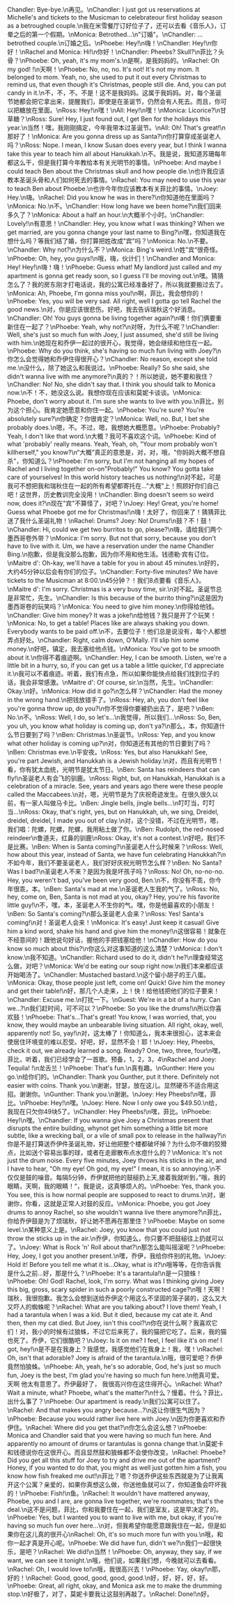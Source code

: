 Chandler: Bye-bye.\n再见。\nChandler: I just got us reservations at Michelle's and tickets to the Musicman to celebrateour first holiday season as a betroughed couple.\n我在米雪餐厅订好位子了，还可以去看《音乐人》，订晕之后的第一个假期。\nMonica: Betrothed…\n"订婚"。\nChandler: …betrothed couple.\n订婚之后。\nPhoebe: Hey!\n嗨！\nChandler: Hey!\n你好！\nRachel and Monica: Hi!\n你好！\nChandler: Pheebs? Skull?\n菲比？头骨？\nPhoebe: Oh, yeah, it's my mom's.\n是啊，是我妈妈的。\nRachel: Oh my god! !\n天啊！\nPhoebe: No, no, no. It's not! It's not my mom. It belonged to mom. Yeah, no, she used to put it out every Christmas to remind us, that even though it's Christmas, people still die. And, you can put candy in it.\n不，不，不。不是！这不是我妈妈。这属于我妈妈。对，每个圣诞节她都会把它拿出来，提醒我们，即使是在圣诞节，仍然会有人死去。而且，你可以把糖放在里面。\nRoss: Hey!\n嘿！\nAll: Hey!\n嘿！\nMonica: Licorice?\n甘草糖？\nRoss: Sure! Hey, I just found out, I get Ben for the holidays this year.\n当然！嘿，我刚刚搞定，今年我带本过圣诞节。\nAll: Oh! That's great!\n那好了！\nMonica: Are you gonna dress up as Santa?\n你打算穿成圣诞老人吗？\nRoss: Nope. I mean, I know Susan does every year, but I think I wanna take this year to teach him all about Hanukkah.\n不。我是说，我知道苏珊每年都这么干，但是我打算今年教给本有关光明节的事情。\nPhoebe: And maybe I could teach Ben about the Christmas skull and how people die.\n也许我应该教本圣诞头骨和人们如何死去的事情。\nRachel: You may need to use this year to teach Ben about Phoebe.\n也许今年你应该教本有关菲比的事情。\nJoey: Hey.\n嗨。\nRachel: Did you know he was in there?\n你知道他在里面吗？\nMonica: No.\n不。\nChandler: How long have we been home?\n我们回来多久了？\nMonica: About a half an hour.\n大概半个小时。\nChandler: Lovely!\n有意思！\nChandler: Hey, you know what I was thinking? When we get married, are you gonna change your last name to Bing?\n嘿，你知道我在想什么吗？等我们结了婚，你打算把姓改成"宾"吗？\nMonica: No.\n不要。\nChandler: Why not?\n为什么不？\nMonica: Bing's weird.\n姓"宾“很奇怪。\nPhoebe: Oh, hey, you guys!\n哦，嗨，伙计们！\nChandler and Monica: Hey! Hey!\n嗨！嗨！\nPhoebe: Guess what! My landlord just called and my apartment is gonna get ready soon, so I guess I'll be moving out.\n嘿。猜猜怎么了？我的房东刚才打电话说，我的公寓已经准备好了，所以我就要搬过去了。\nMonica: Ah, Phoebe, I'm gonna miss you!\n啊，菲比，我会想你的！\nPhoebe: Yes, you will be very sad. All right, well I gotta go tell Rachel the good news.\n对，你是应该很悲伤。好吧，我去告诉瑞秋这个好消息。\nChandler: Oh! You guys gonna be living together again?\n噢！你们俩要重新住在一起了？\nPhoebe: Yeah, why not?\n对呀，为什么不呢？\nChandler: Well, she's just so much fun with Joey, I just assumed, she'd still be living with him.\n她现在和乔伊一起过的很开心，我觉得，她会继续和他住在一起。\nPhoebe: Why do you think, she's having so much fun living with Joey?\n你怎么会觉得她和乔伊住得很开心？\nChandler: No reason, except she told me.\n没什么，除了她这么和我说过。\nPhoebe: Really? So she said, she didn't wanna live with me anymore?\n真的？！所以她说，她不要和我住？\nChandler: No! No, she didn't say that. I think you should talk to Monica now.\n不！不，她没这么说。我想你现在应该和莫妮卡谈谈。\nMonica: Phoebe, don't worry about it. I'm sure she wants to live with you.\n菲比，别为这个担心。我肯定她愿意和你住一起。\nPhoebe: You're sure? You're absolutely sure?\n你确定？你很肯定？\nMonica: Well, no. But, I bet she probably does.\n嗯，不。不过，嗯，我想她大概愿意。\nPhoebe: Probably? Yeah, I don't like that word.\n大概？我可不喜欢这个词。\nPhoebe: Kind of what 'probably' really means. Yeah, Yeah, oh, "Your mom probably won't killherself," you know?\n“大概”真正的意思是，对，对，哦，"你妈妈大概不想自杀"，你知道么？\nPhoebe: I'm sorry, but I'm not hanging all my hopes of Rachel and I living together on-on"Probably!" You know? You gotta take care of yourselves! In this world history teaches us nothing!\n对不起，可是我可不想把我和瑞秋住在一起的所有希望都寄托在..."大概"上！照顾好你们自己吧！这世界，历史教训完全没用！\nChandler: Bing doesn't seem so weird now, does it?\n现在"宾"不算怪了，对吧？\nJoey: Hey! Great, you're home! Guess what Phoebe got me for Christmas!\n嗨！太好了，你回来了！猜猜菲比送了我什么圣诞礼物！\nRachel: Drums? Joey: No! Drums!\n鼓？不！鼓！\nChandler: Hi, could we get two burritos to go, please?\n嗨，请给我们两个墨西哥卷外带？\nMonica: I'm sorry. But not that sorry, because you don't have to live with it. Um, we have a reservation under the name Chandler Bing.\n抱歉，但是我没那么抱歉，因为你不用和他生活。钱德勒·宾有订位。\nMaitre d': Oh-kay, we'll have a table for you in about 45 minutes.\n好的，大约45分钟以后会有你们的位子。\nChandler: Forty-five minutes? We have tickets to the Musicman at 8:00.\n45分钟？！我们8点要看《音乐人》。\nMaitre d': I'm sorry. Christmas is a very busy time, sir.\n对不起。圣诞节总是非常忙，先生。\nChandler: Is this because of the burrito thing?\n这是因为墨西哥卷的玩笑吗？\nMonica: You need to give him money.\n你得给他钱。\nChandler: Give him money? It was a joke!\n给他钱？我只是开了个玩笑！\nMonica: No, to get a table! Places like are always shaking you down. Everybody wants to be paid off.\n不，去要位子！他们总是说没有，每个人都想弄点好处。\nChandler: Right, calm down, O'Mally. I'll slip him some money.\n好吧，镇定，我去塞给他点钱。\nMonica: You've got to be smooth about it.\n你得不着痕迹啊。\nChandler: Hey, I can be smooth. Listen, we're a little bit in a hurry, so, if you can get us a table a little quicker, I'd appreciate it.\n我可以不着痕迹。听着，我们有点急，所以如果你能快点给我们找到位子的话，我会非常感激。\nMaitre d': Of course, sir.\n当然，先生。\nChandler: Okay.\n好。\nMonica: How did it go?\n怎么样？\nChandler: Had the money in the wrong hand.\n把钱放错手了。\nRoss: Hey, ah, you don't feel like you're gonna throw up, do you?\n你不觉得你要被扔出去了，是吧？\nBen: No.\n不。\nRoss: Well, I do, so let's...\n我觉得，所以我们...\nRoss: So, Ben, you uh, you know what holiday is coming up, don't ya?\n那么，本，你知道什么节日要到了吗？\nBen: Christmas.\n圣诞节。\nRoss: Yep, and you know what other holiday is coming up?\n对，你知道还有其他的节日要到了吗？\nBen: Christmas eve.\n平安夜。\nRoss: Yes, but also Hanukkah! See, you're part Jewish, and Hanukkah is a Jewish holiday.\n对，而且有光明节！看，你有犹太血统，光明节是犹太节日。\nBen: Santa has reindeers that can fly!\n圣诞老人有会飞的驯鹿。\nRoss: Right, but, on Hanukkah, Hanukkah is a celebration of a miracle. See, years and years ago there were these people called the Maccabees.\n对，嗯，光明节是为了庆祝奇迹发生。在很久很久以前，有一家人叫做马卡比。\nBen: Jingle bells, jingle bells...\n叮叮当，叮叮当...\nRoss: Okay, that's right, yes, but on Hanukkah, uh, we sing, Dreidel, dreidel, dreidel, I made you out of clay.\n对，这个没错，不过在光明节，嗯，我们唱：陀螺，陀螺，陀螺，我用粘土做了你。\nBen: Rudolph, the red-nosed reindeer\n鲁道夫，红鼻的驯鹿\nRoss: Okay, it's not a contest.\n好吧，我们不是比赛。\nBen: When is Santa coming?\n圣诞老人什么时候来？\nRoss: Well, how about this year, instead of Santa, we have fun celebrating Hanukkah?\n不如今年，我们不要圣诞老人，我们好好庆祝光明节怎么样？\nBen: No Santa? Was I bad?\n圣诞老人不来？是因为我是坏孩子吗？\nRoss: No! Oh, no-no-no. Hey, you weren't bad, you've been very good, Ben.\n不，你没有不乖，你今年很乖，本。\nBen: Santa's mad at me.\n圣诞老人生我的气了。\nRoss: No, hey, come on, Ben, Santa is not mad at you, okay? Hey, you're his favorite little guy!\n不，嘿，本，圣诞老人不生你的气。嘿，你是他最喜欢的小朋友！\nBen: So Santa's coming?\n那么圣诞老人会来？\nRoss: Yes! Santa's coming!\n对！圣诞老人会来！\nMonica: It's easy! Just keep it casual! Give him a kind word, shake his hand and give him the money!\n这很容易！就象在不经意间的！跟他说句好话，握他的手把钱塞给他！\nChandler: How do you know so much about this?\n你这么对这事知道的这么清楚？\nMonica: I don't know.\n我不知道。\nChandler: Richard used to do it, didn't he?\n理查经常这么做，对吧？\nMonica: We'd be eating our soup right now.\n我们本来都应该开始喝汤了。\nChandler: Mustached bastard.\n这个留小胡子的王八蛋。\nMonica: Okay, those people just left, come on! Quick! Give him the money and get their table!\n好，那几个人走来，上！快！给他钱把他们的位子要来！\nChandler: Excuse me.\n打扰一下。\nGuest: We're in a bit of a hurry. Can we...?\n我们赶时间，可不可以？\nPhoebe: So you like the drums!\n所以你喜欢鼓！\nPhoebe: That's…That's great! You know, I was worried, that, you know, they would maybe an unbearable living situation. All right, okay, well, apparently not! So, yay!\n对，这太棒了！你知道么，我本来很担心，这本来会使居住环境变的难以忍受。好吧，好，显然不会！耶！\nJoey: Hey, Pheebs, check it out, we already learned a song. Ready? One, two, three, four\n嘿，菲比，听着，我们已经学会了一首歌。预备，1，2，3，4\nRachel and Joey: Tequila! !\n龙舌兰！\nPhoebe: That's fun.\n真有趣。\nGunther: Here you go.\n给你们的。\nChandler: Thank you Gunther, put it there. Definitely not easier with coins. Thank you.\n谢谢，甘瑟，放在这儿。显然硬币不适合用这招。谢谢你。\nGunther: Thank you.\n谢谢。\nJoey: Hey Pheebs!\n嘿，菲比。\nPhoebe: Hey!\n嘿。\nJoey: Here. Now I only owe you $49.50.\n给，我现在只欠你49块5了。\nChandler: Hey Pheebs!\n嘿，菲比。\nPhoebe: Hey!\n嘿。\nChandler: If you wanna give Joey a Christmas present that disrupts the entire building, whynot get him something a little bit more subtle, like a wrecking ball, or a vile of small pox to release in the hallway?\n你是不是打算送乔伊件圣诞礼物，好让他把整个楼都破坏掉？为什么你不做的狡猾点，比如送个容易出事的球，或者在走廊散布点水痘什么的？\nMonica: It's not just the drum noise. Every five minutes, Joey throws his sticks in the air, and I have to hear, "Oh my eye! Oh god, my eye!" I mean, it is so annoying.\n不仅仅是鼓的噪音。每隔5分钟，乔伊就把他的鼓槌扔上天,接着我就听到，”哦，我的眼睛，天啊，我的眼睛！“，我是说，这真够烦人的。\nPhoebe: Yes, thank you. You see, this is how normal people are supposed to react to drums.\n对，谢谢你，你看，这就是正常人对鼓的反应。\nMonica: Phoebe, you got Joey drums to annoy Rachel, so she wouldn't wanna live there anymore?\n菲比，你给乔伊鼓是为了烦瑞秋，好让她不愿再在那里住？\nPhoebe: Maybe on some level.\n某种意义上是。\nRachel: Joey, you know that you could just not throw the sticks up in the air.\n乔伊，你知道么，你只要不把鼓槌往上扔就可以了。\nJoey: What is Rock 'n' Roll about that?\n那怎么能叫摇滚呢？\nPhoebe: Hey, Joey, I got you another present.\n嘿，乔伊，我给你件别的礼物。\nJoey: Hold it! Before you tell me what it is...Okay, what is it?\n哦等等，在你告诉我是什么之前...好，那是什么？\nPhoebe: It's a tarantula!\n是一只狼蛛！\nPhoebe: Oh! God! Rachel, look, I'm sorry. What was I thinking giving Joey this big, gross, scary spider in such a poorly constructed cage?\n哦！天啊！瑞秋，我很抱歉。我怎么会想到送给乔伊这个用这么不坚固的笼子装的，这么又大又吓人的蜘蛛呢？\nRachel: What are you talking about? I love them! Yeah, I had a tarantula when I was a kid. But it died, because my cat ate it. And then, then my cat died. But Joey, isn't this cool?\n你在说什么啊？我喜欢它们！对，我小的时候有过狼蛛，不过它后来死了，我的猫把它吃了。后来，我的猫也死了。乔伊，它们很酷吧？\nJoey: Is it on me? I feel, I feel like it's on me! I got, hey!\n是不是在我身上？我感觉，我感觉他们在我身上！我，嘿！\nRachel: Oh, isn't that adorable? Joey is afraid of the tarantula.\n哦，很可爱吧？乔伊竟然怕狼蛛。\nPhoebe: Ah, yeah, he's so adorable, God, he's just so much fun, Joey is the best, I'm glad you're having so much fun here.\n他真可爱。天啊 他太有意思了。乔伊最好了， 我很高兴你在这住得开心。\nRachel: What? Wait a minute, what? Phoebe, what's the matter?\n什么？慢着。什么？菲比，出什么事了？\nPhoebe: Our apartment is ready.\n我们公寓可以住了。\nRachel: And that makes you angry because…?\n这让你很生气因为？\nPhoebe: Because you would rather live here with Joey.\n因为你更喜欢和乔伊住。\nRachel: Where did you get that?\n你怎么会这么想？\nPhoebe: Monica and Chandler said that you were having so much fun here. And apparently no amount of drums or tarantulas is gonna change that.\n莫妮卡和钱德说你在这很开心。而且显然鼓和狼蛛都不会使你改变。\nRachel: Phoebe? Did you get all this stuff for Joey to try and drive me out of the apartment? Honey, if you wanted to do that, you might as well just gotten him a fish, you know how fish freaked me out!\n菲比？嗯？你送乔伊这些东西就是为了让我离开这个公寓？亲爱的，如果你真想这么做，你送他鱼就可以了，你知道鱼会吓坏我的！\nPhoebe: Fish!\n鱼。\nRachel: It wouldn't have mattered anyway, Phoebe, you and I are, are gonna live together, we're roommates; that's the deal.\n这不是问题，菲比，你和我要住在一起，我们是室友，这是早决定了的。\nPhoebe: Yes, but I wanted you to want to live with me, but okay, if you're having so much fun over here…\n对，但我希望你能愿意跟我住在一起，但是如果你在这儿真的很开心\nRachel: Oh, it's so much more fun with you.\n哦，和你一起才真是开心呢。\nPhoebe: We did have fun, didn't we?\n我们一起很快乐，是吧？\nRachel: We did!\n当然！\nPhoebe: Oh, anyway, they say, if we want, we can see it tonight.\n哦，他们说，如果我们想，今晚就可以去看看。\nRachel: Oh, I would love to!\n哦，我很高兴去！\nPhoebe: Yay, okay!\n耶，好的！\nRachel: Good, good, good, good, good.\n好，好，好，好，好。\nPhoebe: Great, all right, okay, and Monica ask me to make the drumming stop.\n好极了，对了，莫妮卡要我让这鼓别再敲了。\nRachel: Done!\n好。
        